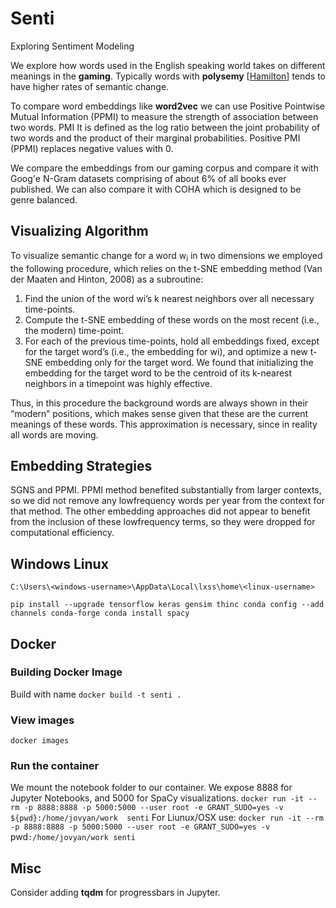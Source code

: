 # Senti
Exploring Sentiment Modeling

We explore how words used in the English speaking world takes on different meanings in the **gaming**.
Typically words with **polysemy** [[Hamilton](https://arxiv.org/pdf/1605.09096.pdf)] tends to have higher rates of semantic change.

To compare word embeddings like **word2vec** we can use Positive Pointwise Mutual Information (PPMI) to measure the strength of association between two words. PMI It is defined as the log ratio between the joint probability of two words and the product of their marginal probabilities. Positive PMI (PPMI) replaces negative values with 0.

We compare the embeddings from our gaming corpus and compare it with Goog'e N-Gram datasets comprising of about 6% of all books ever published. We can also compare it with COHA which is designed to be genre balanced.

## Visualizing Algorithm

To visualize semantic change for a word w<sub>i</sub> in two dimensions we employed the following procedure, which relies on the t-SNE embedding method (Van der Maaten and Hinton, 2008) as a subroutine:
1. Find the union of the word wi’s k nearest neighbors over all necessary time-points.
2. Compute the t-SNE embedding of these words on the most recent (i.e., the modern) time-point.
3. For each of the previous time-points, hold all embeddings fixed, except for the target word’s (i.e., the embedding for wi), and optimize a new t-SNE embedding only for the target word. We found that initializing the embedding for the target word to be the centroid of its k-nearest neighbors in a timepoint was highly effective.

Thus, in this procedure the background words are
always shown in their “modern” positions, which
makes sense given that these are the current meanings
of these words. This approximation is necessary,
since in reality all words are moving.

## Embedding Strategies
SGNS and PPMI.
PPMI method benefited substantially from larger contexts, so we did not remove any lowfrequency words per year from the context for that method. The other embedding approaches did not appear to benefit from the inclusion of these lowfrequency terms, so they were dropped for computational efficiency.


## Windows Linux
`C:\Users\<windows-username>\AppData\Local\lxss\home\<linux-username>`


`
pip install --upgrade tensorflow keras gensim thinc
conda config --add channels conda-forge
conda install spacy
`



## Docker

### Building Docker Image
Build with name
`docker build -t senti .`

### View images
`docker images`

### Run the container
We mount the notebook folder to our container. We expose 8888 for Jupyter Notebooks, and 5000 for SpaCy visualizations.
`docker run -it --rm -p 8888:8888 -p 5000:5000 --user root -e GRANT_SUDO=yes -v ${pwd}:/home/jovyan/work  senti`
For Liunux/OSX use:
`docker run -it --rm -p 8888:8888 -p 5000:5000 --user root -e GRANT_SUDO=yes -v `pwd`:/home/jovyan/work senti`


## Misc
Consider adding **tqdm** for progressbars in Jupyter.